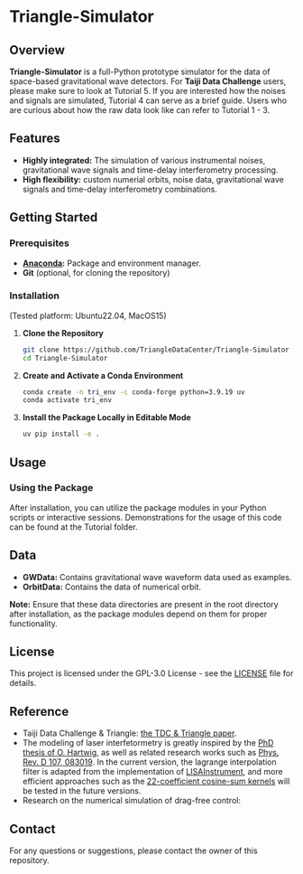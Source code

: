 
# Triangle-Simulator

## Overview

**Triangle-Simulator** is a full-Python prototype simulator for the data of space-based gravitational wave detectors.
For **Taiji Data Challenge** users, please make sure to look at Tutorial 5. 
If you are interested how the noises and signals are simulated, Tutorial 4 can serve as a brief guide. 
Users who are curious about how the raw data look like can refer to Tutorial 1 - 3.    

## Features

- **Highly integrated:** The simulation of various instrumental noises, gravitational wave signals and time-delay interferometry processing.
- **High flexibility:** custom numerial orbits, noise data, gravitational wave signals and time-delay interferometry combinations.

## Getting Started

### Prerequisites

- **[Anaconda](https://docs.anaconda.com/anaconda/install/):** Package and environment manager.
- **Git** (optional, for cloning the repository)

### Installation

(Tested platform: Ubuntu22.04, MacOS15)

1. **Clone the Repository**

   ```sh
   git clone https://github.com/TriangleDataCenter/Triangle-Simulator
   cd Triangle-Simulator
   ```

2. **Create and Activate a Conda Environment**

   ```sh
   conda create -n tri_env -c conda-forge python=3.9.19 uv
   conda activate tri_env
   ```

<!-- 3. **Install Required Packages**

   ```sh
   uv pip install .
   ```

   *Note: Triangle itself does not depend on PyCBC, and PyCBC is only used for demonstration purposes in the provided Jupyter notebooks.* -->

3. **Install the Package Locally in Editable Mode**

   ```sh
   uv pip install -e .
   ```

## Usage

### Using the Package

After installation, you can utilize the package modules in your Python scripts or interactive sessions. Demonstrations for the usage of this code can be found at the Tutorial folder.

## Data

- **GWData:** Contains gravitational wave waveform data used as examples.
- **OrbitData:** Contains the data of numerical orbit.

**Note:** Ensure that these data directories are present in the root directory after installation, as the package modules depend on them for proper functionality.

## License

This project is licensed under the GPL-3.0 License - see the [LICENSE](LICENSE) file for details.

<!-- ## Acknowledgements -->

## Reference 

- Taiji Data Challenge \& Triangle: [the TDC \& Triangle paper](TBD).
- The modeling of laser interfetormetry is greatly inspired by the [PhD thesis of O. Hartwig](https://repo.uni-hannover.de/items/4afe8e21-39a1-49a9-a85d-996e1c5dbe30), as well as related research works such as [Phys. Rev. D 107, 083019](https://journals.aps.org/prd/abstract/10.1103/PhysRevD.107.083019). In the current version, the lagrange interpolation filter is adapted from the implementation of [LISAInstrument](https://gitlab.in2p3.fr/lisa-simulation/instrument), and more efficient approaches such as the [22-coefficient cosine-sum kernels](https://arxiv.org/html/2412.14884v1) will be tested in the future versions.   
- Research on the numerical simulation of drag-free control: 


## Contact

For any questions or suggestions, please contact the owner of this repository.
